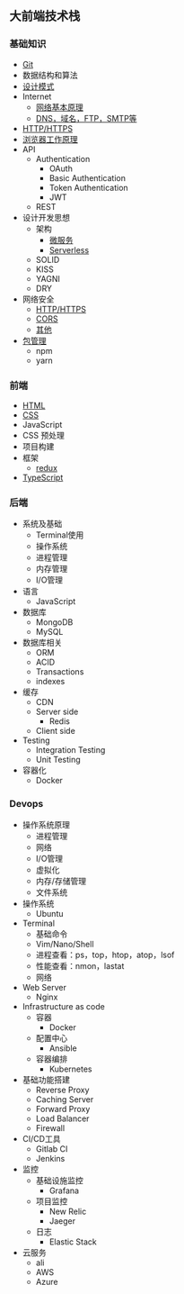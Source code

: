## 大前端技术栈

### 基础知识
* [Git](/basic/git/index.md)
* 数据结构和算法
* [设计模式](/basic/designPattern/index.md)
* Internet
    - [网络基本原理](/basic/internet/basic.md)
    - [DNS，域名，FTP，SMTP等](/basic/internet/others.md)
* [HTTP/HTTPS](/basic/http/index.md)
* [浏览器工作原理](/basic/browser/index.md)
* API
    - Authentication
        * OAuth
        * Basic Authentication
        * Token Authentication
        * JWT
    - REST
* 设计开发思想
    - 架构
        * [微服务](/basic/designThinking/architecture/microService/index.md)
        * [Serverless](/basic/designThinking/architecture/serverless/index.md)
    - SOLID
    - KISS
    - YAGNI
    - DRY
* 网络安全
    - [HTTP/HTTPS](/basic/http/index.md)
    - [CORS](/basic/security/cors.md)
    - [其他](/basic/security/other.md)
* [包管理](/basic/package/index.md)
    - npm
    - yarn

### 前端
* [HTML](/frontEnd/html/index.md)
* [CSS](/frontEnd/css/index.md)
* JavaScript
* CSS 预处理
* 项目构建
* 框架
    - [redux](/frontEnd/framework/redux/index.md)
* [TypeScript](/frontEnd/typescript/index.md)

### 后端
* 系统及基础
    - Terminal使用
    - 操作系统
    - 进程管理
    - 内存管理
    - I/O管理
* 语言
    - JavaScript
* 数据库
    - MongoDB
    - MySQL
* 数据库相关
    - ORM
    - ACID
    - Transactions
    - indexes
* 缓存
    - CDN
    - Server side
        * Redis
    - Client side
* Testing
    - Integration Testing
    - Unit Testing
* 容器化
    - Docker
### Devops
* 操作系统原理
    - 进程管理
    - 网络
    - I/O管理
    - 虚拟化
    - 内存/存储管理
    - 文件系统
* 操作系统
    - Ubuntu
* Terminal
    - 基础命令
    - Vim/Nano/Shell
    - 进程查看：ps，top，htop，atop，lsof
    - 性能查看：nmon，lastat
    - 网络
* Web Server
    - Nginx
* Infrastructure as code
    - 容器
        * Docker
    - 配置中心
        * Ansible
    - 容器编排
        * Kubernetes
* 基础功能搭建
    - Reverse Proxy
    - Caching Server
    - Forward Proxy
    - Load  Balancer
    - Firewall
* CI/CD工具
    - Gitlab CI
    - Jenkins
* 监控
    - 基础设施监控
        * Grafana
    - 项目监控
        * New Relic
        * Jaeger
    - 日志
        * Elastic Stack
* 云服务
    - ali
    - AWS
    - Azure
